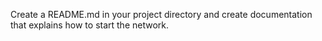 Create a README.md in your project directory and create documentation that explains how to start the network.


